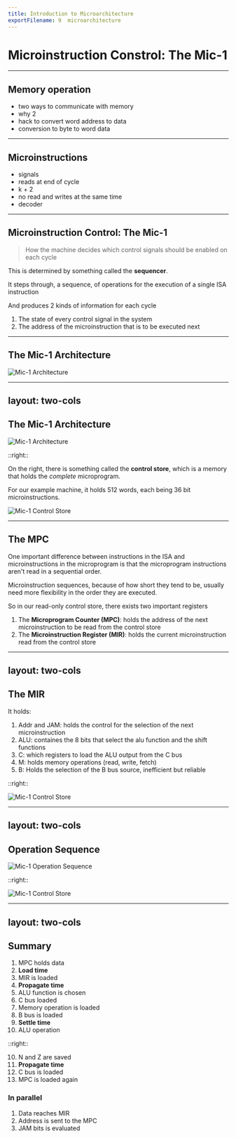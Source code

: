 ```yaml
---
title: Introduction to Microarchitecture
exportFilename: 9  microarchitecture
---
```


# Microinstruction Constrol: The Mic-1

---

## Memory operation
- two ways to communicate with memory
- why 2
- hack to convert word address to data
- conversion to byte to word data 

---

## Microinstructions

- signals
- reads at end of cycle
- k + 2
- no read and writes at the same time
- decoder

---

## Microinstruction Control: The Mic-1

> How the machine decides which control signals should be enabled on each cycle

This is determined by something called the **sequencer**.

It steps through, a sequence, of operations for the execution of a single ISA instruction

And produces 2 kinds of information for each cycle
1. The state of every control signal in the system
2. The address of the microinstruction that is to be executed next

---

## The Mic-1 Architecture

<img class="mx-auto rounded w-1/2" src="./images/day_10/fig1.png" alt="Mic-1 Architecture">

---
layout: two-cols
---

## The Mic-1 Architecture

<img class="mx-auto rounded w-3/4" src="./images/day_10/fig1.png" alt="Mic-1 Architecture">

::right::

On the right, there is something called the **control store**, which is a memory that holds the *complete* microprogram.

For our example machine, it holds 512 words, each being 36 bit microinstructions.

<img class="mx-auto rounded w-3/4" src="./images/day_10/fig2.png" alt="Mic-1 Control Store">

---

## The MPC

One important difference between instructions in the ISA and microinstructions in the microprogram is that the microprogram instructions aren't read in a sequential order.

Microinstruction sequences, because of how short they tend to be, usually need more flexibility in the order they are executed.

So in our read-only control store, there exists two important registers
1. The **Microprogram Counter (MPC)**: holds the address of the next microinstruction to be read from the control store
2. The **Microinstruction Register (MIR)**: holds the current microinstruction read from the control store


---
layout: two-cols
---

## The MIR

It holds:
1. Addr and JAM: holds the control for the selection of the next microinstruction
2. ALU: containes the 8 bits that select the alu function and the shift functions
3. C: which registers to load the ALU output from the C bus
4. M: holds memory operations (read, write, fetch)
5. B: Holds the selection of the B bus source, inefficient but reliable

::right::

<img class="mx-auto rounded w-3/4" src="./images/day_10/fig3.png" alt="Mic-1 Control Store">

---
layout: two-cols
---

## Operation Sequence

<img class="mx-auto rounded mt-4 w-95 " src="./images/day_10/fig4.png" alt="Mic-1 Operation Sequence">

::right::

<img class="mx-auto rounded" src="./images/day_10/fig5.png" alt="Mic-1 Control Store">

---
layout: two-cols
---

## Summary

1. MPC holds data
2. **Load time**
3. MIR is loaded
4. **Propagate time**
5. ALU function is chosen
6. C bus loaded
7. Memory operation is loaded
8. B bus is loaded
10. **Settle time**
9. ALU operation

::right::

10. N and Z are saved
11. **Propagate time**
12. C bus is loaded
13. MPC is loaded again

### In parallel

1. Data reaches MIR
2. Address is sent to the MPC
3. JAM bits is evaluated
